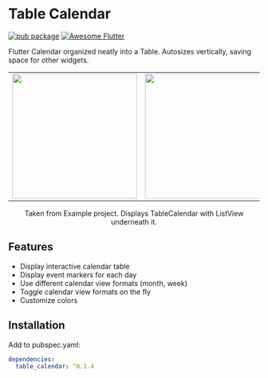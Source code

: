 # Table Calendar

[![pub package](https://img.shields.io/pub/v/table_calendar.svg?style=flat-square)](https://pub.dartlang.org/packages/table_calendar)
<a href="https://github.com/Solido/awesome-flutter">
  <img src="https://img.shields.io/badge/Awesome-Flutter-52bdeb.svg?longCache=true&style=flat-square" alt="Awesome Flutter" />
</a>

Flutter Calendar organized neatly into a Table. Autosizes vertically, saving space for other widgets.

<div style="text-align: center">
  <table><tr>
  <td style="text-align: center">
    <img src="https://raw.githubusercontent.com/aleksanderwozniak/table_calendar/assets/calendar_month.png" width="250" />
  </td>
  <td style="text-align: center">
    <img src="https://raw.githubusercontent.com/aleksanderwozniak/table_calendar/assets/calendar_week.png" width="250" />
  </td>
  </tr></table>
  Taken from Example project.
  Displays TableCalendar with ListView underneath it.
</div>



## Features

* Display interactive calendar table
* Display event markers for each day
* Use different calendar view formats (month, week)
* Toggle calendar view formats on the fly
* Customize colors

## Installation

Add to pubspec.yaml:

```yaml
dependencies:
  table_calendar: ^0.1.4
```
